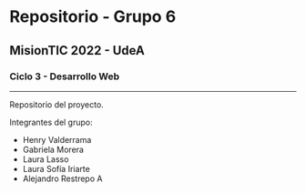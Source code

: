 # Repositorio - Grupo 6 
## MisionTIC 2022 - UdeA
### Ciclo 3 - Desarrollo Web
---
Repositorio del proyecto.


Integrantes del grupo:
- Henry Valderrama
- Gabriela Morera
- Laura Lasso
- Laura Sofía Iriarte
- Alejandro Restrepo A